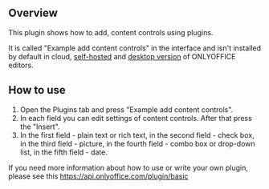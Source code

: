 ## Overview

This plugin shows how to add, content controls using plugins.

It is called "Example add content controls" in the interface and isn't installed by default in cloud, [self-hosted](https://github.com/ONLYOFFICE/DocumentServer) and [desktop version](https://github.com/ONLYOFFICE/DesktopEditors) of ONLYOFFICE editors. 

## How to use

1. Open the Plugins tab and press "Example add content controls".
2. In each field you can edit settings of content controls. After that press the "Insert".
3. In the first field - plain text or rich text, in the second field - check box, in the third field - picture, in the fourth field - combo box or drop-down list, in the fifth field - date.

If you need more information about how to use or write your own plugin, please see this https://api.onlyoffice.com/plugin/basic